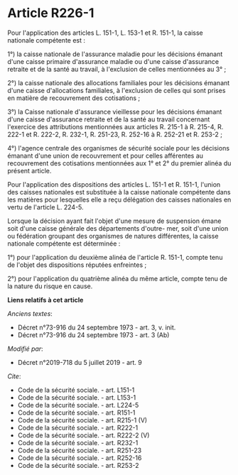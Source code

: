 # Article R226-1

Pour l'application des articles L. 151-1, L. 153-1 et R. 151-1, la caisse nationale compétente est :

1°) la caisse nationale de l'assurance maladie pour les décisions émanant d'une caisse primaire d'assurance maladie ou d'une
caisse d'assurance retraite et de la santé au travail, à l'exclusion de celles mentionnées au 3° ;

2°) la caisse nationale des allocations familiales pour les décisions émanant d'une caisse d'allocations familiales, à
l'exclusion de celles qui sont prises en matière de recouvrement des cotisations ;

3°) la Caisse nationale d'assurance vieillesse pour les décisions émanant d'une caisse d'assurance retraite et de la santé au
travail concernant l'exercice des attributions mentionnées aux articles R. 215-1 à R. 215-4, R. 222-1 et R. 222-2, R. 232-1,
R. 251-23, R. 252-16 à R. 252-21 et R. 253-2 ;

4°) l'agence centrale des organismes de sécurité sociale pour les décisions émanant d'une union de recouvrement et pour
celles afférentes au recouvrement des cotisations mentionnées aux 1° et 2° du premier alinéa du présent article.

Pour l'application des dispositions des articles L. 151-1 et R. 151-1, l'union des caisses nationales est substituée à la
caisse nationale compétente dans les matières pour lesquelles elle a reçu délégation des caisses nationales en vertu de
l'article L. 224-5. 

Lorsque la décision ayant fait l'objet d'une mesure de suspension émane soit d'une caisse générale des départements d'outre-
mer, soit d'une union ou fédération groupant des organismes de natures différentes, la caisse nationale compétente est
déterminée :

1°) pour l'application du deuxième alinéa de l'article R. 151-1, compte tenu de l'objet des dispositions réputées
enfreintes ;

2°) pour l'application du quatrième alinéa du même article, compte tenu de la nature du risque en cause.

**Liens relatifs à cet article**

_Anciens textes_:

  - Décret n°73-916 du 24 septembre 1973 - art. 3, v. init.
  - Décret n°73-916 du 24 septembre 1973 - art. 3 (Ab)

_Modifié par_:

  - Décret n°2019-718 du 5 juillet 2019 - art. 9

_Cite_:

  - Code de la sécurité sociale. - art. L151-1
  - Code de la sécurité sociale. - art. L153-1
  - Code de la sécurité sociale. - art. L224-5
  - Code de la sécurité sociale. - art. R151-1
  - Code de la sécurité sociale. - art. R215-1 (V)
  - Code de la sécurité sociale. - art. R222-1
  - Code de la sécurité sociale. - art. R222-2 (V)
  - Code de la sécurité sociale. - art. R232-1
  - Code de la sécurité sociale. - art. R251-23
  - Code de la sécurité sociale. - art. R252-16
  - Code de la sécurité sociale. - art. R253-2

